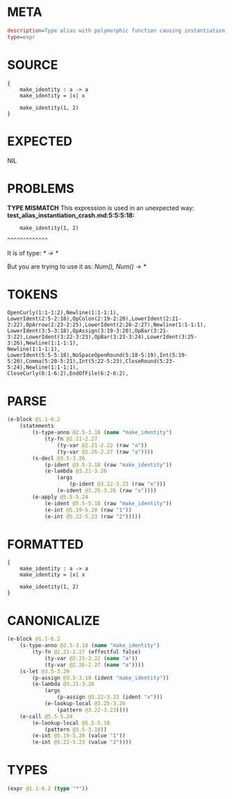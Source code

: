 # META
~~~ini
description=Type alias with polymorphic function causing instantiation crash
type=expr
~~~
# SOURCE
~~~roc
{
    make_identity : a -> a
    make_identity = |x| x

    make_identity(1, 2)
}
~~~
# EXPECTED
NIL
# PROBLEMS
**TYPE MISMATCH**
This expression is used in an unexpected way:
**test_alias_instantiation_crash.md:5:5:5:18:**
```roc
    make_identity(1, 2)
```
    ^^^^^^^^^^^^^

It is of type:
    _* -> *_

But you are trying to use it as:
    _Num(*), Num(*) -> *_

# TOKENS
~~~zig
OpenCurly(1:1-1:2),Newline(1:1-1:1),
LowerIdent(2:5-2:18),OpColon(2:19-2:20),LowerIdent(2:21-2:22),OpArrow(2:23-2:25),LowerIdent(2:26-2:27),Newline(1:1-1:1),
LowerIdent(3:5-3:18),OpAssign(3:19-3:20),OpBar(3:21-3:22),LowerIdent(3:22-3:23),OpBar(3:23-3:24),LowerIdent(3:25-3:26),Newline(1:1-1:1),
Newline(1:1-1:1),
LowerIdent(5:5-5:18),NoSpaceOpenRound(5:18-5:19),Int(5:19-5:20),Comma(5:20-5:21),Int(5:22-5:23),CloseRound(5:23-5:24),Newline(1:1-1:1),
CloseCurly(6:1-6:2),EndOfFile(6:2-6:2),
~~~
# PARSE
~~~clojure
(e-block @1.1-6.2
	(statements
		(s-type-anno @2.5-3.18 (name "make_identity")
			(ty-fn @2.21-2.27
				(ty-var @2.21-2.22 (raw "a"))
				(ty-var @2.26-2.27 (raw "a"))))
		(s-decl @3.5-3.26
			(p-ident @3.5-3.18 (raw "make_identity"))
			(e-lambda @3.21-3.26
				(args
					(p-ident @3.22-3.23 (raw "x")))
				(e-ident @3.25-3.26 (raw "x"))))
		(e-apply @5.5-5.24
			(e-ident @5.5-5.18 (raw "make_identity"))
			(e-int @5.19-5.20 (raw "1"))
			(e-int @5.22-5.23 (raw "2")))))
~~~
# FORMATTED
~~~roc
{
	make_identity : a -> a
	make_identity = |x| x

	make_identity(1, 2)
}
~~~
# CANONICALIZE
~~~clojure
(e-block @1.1-6.2
	(s-type-anno @2.5-3.18 (name "make_identity")
		(ty-fn @2.21-2.27 (effectful false)
			(ty-var @2.21-2.22 (name "a"))
			(ty-var @2.26-2.27 (name "a"))))
	(s-let @3.5-3.26
		(p-assign @3.5-3.18 (ident "make_identity"))
		(e-lambda @3.21-3.26
			(args
				(p-assign @3.22-3.23 (ident "x")))
			(e-lookup-local @3.25-3.26
				(pattern @3.22-3.23))))
	(e-call @5.5-5.24
		(e-lookup-local @5.5-5.18
			(pattern @3.5-3.18))
		(e-int @5.19-5.20 (value "1"))
		(e-int @5.22-5.23 (value "2"))))
~~~
# TYPES
~~~clojure
(expr @1.1-6.2 (type "*"))
~~~
